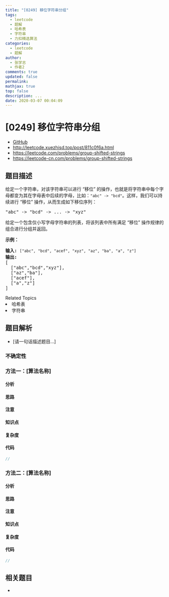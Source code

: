 ```yaml
---
title: "[0249] 移位字符串分组"
tags:
  - leetcode
  - 题解
  - 哈希表
  - 字符串
  - 力扣精选算法
categories:
  - leetcode
  - 题解
author:
  - 张学志
  - 作者2
comments: true
updated: false
permalink:
mathjax: true
top: false
description: ...
date: 2020-03-07 00:04:09
---
```



# [0249] 移位字符串分组
* [GitHub](https://github.com/algoboy101/LeetCodeCrowdsource/tree/master/_posts/QA/%5B0249%5D%20%E7%A7%BB%E4%BD%8D%E5%AD%97%E7%AC%A6%E4%B8%B2%E5%88%86%E7%BB%84.md)
* http://leetcode.xuezhisd.top/post/811c0f6a.html
* https://leetcode.com/problems/group-shifted-strings
* https://leetcode-cn.com/problems/group-shifted-strings


## 题目描述

<p>给定一个字符串，对该字符串可以进行 &ldquo;移位&rdquo; 的操作，也就是将字符串中每个字母都变为其在字母表中后续的字母，比如：<code>&quot;abc&quot; -&gt; &quot;bcd&quot;</code>。这样，我们可以持续进行 &ldquo;移位&rdquo; 操作，从而生成如下移位序列：</p>

<pre>&quot;abc&quot; -&gt; &quot;bcd&quot; -&gt; ... -&gt; &quot;xyz&quot;</pre>

<p>给定一个包含仅小写字母字符串的列表，将该列表中所有满足&nbsp;&ldquo;移位&rdquo; 操作规律的组合进行分组并返回。</p>

<p><strong>示例：</strong></p>

<pre><strong>输入: </strong><code>[&quot;abc&quot;, &quot;bcd&quot;, &quot;acef&quot;, &quot;xyz&quot;, &quot;az&quot;, &quot;ba&quot;, &quot;a&quot;, &quot;z&quot;]</code>
<strong>输出:</strong> 
[
  [&quot;abc&quot;,&quot;bcd&quot;,&quot;xyz&quot;],
  [&quot;az&quot;,&quot;ba&quot;],
  [&quot;acef&quot;],
  [&quot;a&quot;,&quot;z&quot;]
]
</pre>
<div><div>Related Topics</div><div><li>哈希表</li><li>字符串</li></div></div>


## 题目解析
* [请一句话描述题目...]

### 不确定性


### 方法一：[算法名称]

#### 分析

#### 思路

#### 注意

#### 知识点

#### 复杂度

#### 代码

```cpp
//
```


### 方法二：[算法名称]

#### 分析

#### 思路

#### 注意

#### 知识点

#### 复杂度

#### 代码

```cpp
//
```


## 相关题目
* 
